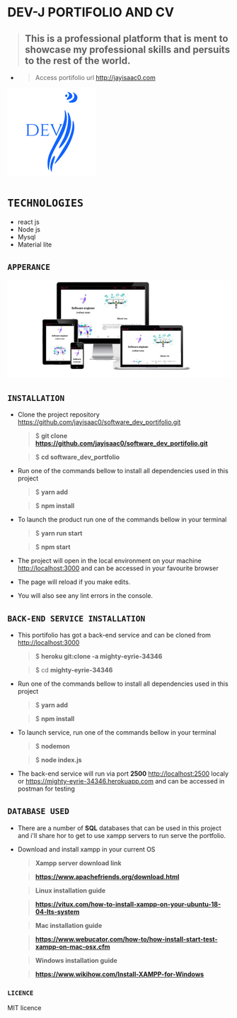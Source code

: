 # DEV-J PORTIFOLIO AND CV

> ## This is a professional platform that is ment to showcase my professional skills and persuits to the rest of the world.
- 
    > Access portifolio url <http://jayisaac0.com>

![DEV-J|512x397, 20%](src/assets/icon.png)

# `TECHNOLOGIES`

- react js
- Node js
- Mysql
- Material lite

## `APPERANCE`

![DEV-J|512x397, 20%](src/assets/portfolio.png)

## `INSTALLATION`

- Clone the project repository <https://github.com/jayisaac0/software_dev_portifolio.git>

    >$ **git clone <https://github.com/jayisaac0/software_dev_portifolio.git>**

    >$ **cd software_dev_portfolio**
- Run one of the commands bellow to install all dependencies used in this project
    > $ **yarn add**

    > $ **npm install**
- To launch the product run one of the commands bellow in your terminal
    > $ **yarn run start**
     
    > $ **npm start**
- The project will open in the  local environment on your machine <http://localhost:3000> and can be accessed in your favourite browser
- The page will reload if you make edits.<br>
- You will also see any lint errors in the console.

## `BACK-END SERVICE INSTALLATION`

- This portifolio has got a back-end service and can be cloned from <http://localhost:3000>
    >$ **heroku git:clone -a mighty-eyrie-34346**

    >$ cd **mighty-eyrie-34346**
- Run one of the commands bellow to install all dependencies used in this project
    > $ **yarn add**

    > $ **npm install**
- To launch service, run one of the commands bellow in your terminal
    > $ **nodemon**
     
    > $ **node index.js**
- The back-end service will run via port **2500** <http://localhost:2500> localy or <https://mighty-eyrie-34346.herokuapp.com> and can be accessed in postman for testing


## `DATABASE USED`

- There are a number of **SQL** databases that can be used in this project and i'll share hor to get to use xampp servers to run serve the portfolio.

- Download and install xampp in your current OS

    > **Xampp server download link**

    > **https://www.apachefriends.org/download.html**

    > **Linux installation guide**

    > **https://vitux.com/how-to-install-xampp-on-your-ubuntu-18-04-lts-system**

    > **Mac installation guide**

    > **https://www.webucator.com/how-to/how-install-start-test-xampp-on-mac-osx.cfm**

    > **Windows installation guide**

    > **https://www.wikihow.com/Install-XAMPP-for-Windows**


### `LICENCE`
MIT licence
